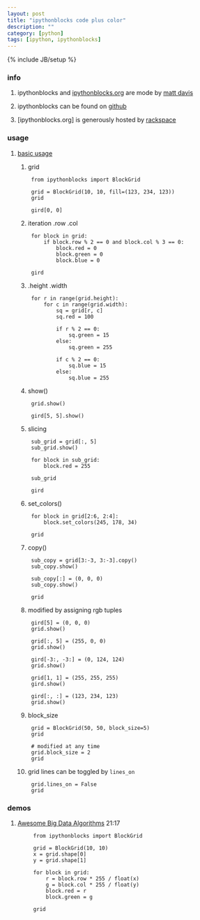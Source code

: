 ```yaml
---
layout: post
title: "ipythonblocks code plus color"
description: ""
category: [python]
tags: [ipython, ipythonblocks]
---
```

{% include JB/setup %}


### info

1. ipythonblocks and [ipythonblocks.org](http://ipythonblocks.org) are mode by [matt davis](http://penandpants.com/)

1. ipythonblocks can be found on [github](https://github.com/jiffyclub/ipythonblocks)

1. [ipythonblocks.org] is generously hosted by [rackspace](http://www.rackspace.com/)

### usage

1. [basic usage](http://nbviewer.jupyter.org/github/jiffyclub/ipythonblocks/blob/master/demos/ipythonblocks_demo.ipynb)

    1. grid

            from ipythonblocks import BlockGrid
            
            grid = BlockGrid(10, 10, fill=(123, 234, 123))
            grid

            gird[0, 0]

    1. iteration .row .col

            for block in grid:
                if block.row % 2 == 0 and block.col % 3 == 0:
                    block.red = 0
                    block.green = 0
                    block.blue = 0

            gird

    1. .height .width

            for r in range(grid.height):
                for c in range(grid.width):
                    sq = grid[r, c]
                    sq.red = 100

                    if r % 2 == 0:
                        sq.green = 15
                    else:
                        sq.green = 255

                    if c % 2 == 0:
                        sq.blue = 15
                    else:
                        sq.blue = 255

    1. show()

            grid.show()

            gird[5, 5].show()

    1. slicing

            sub_grid = grid[:, 5]
            sub_grid.show()

            for block in sub_grid:
                block.red = 255

            sub_grid

            gird

    1. set_colors()

            for block in grid[2:6, 2:4]:
                block.set_colors(245, 178, 34)

            grid

    1. copy()

            sub_copy = grid[3:-3, 3:-3].copy()
            sub_copy.show()

            sub_copy[:] = (0, 0, 0)
            sub_copy.show()

            grid

    1. modified by assigning rgb tuples

            gird[5] = (0, 0, 0)
            grid.show()

            grid[:, 5] = (255, 0, 0)
            grid.show()

            gird[-3:, -3:] = (0, 124, 124)
            grid.show()

            grid[1, 1] = (255, 255, 255)
            gird.show()

            gird[:, :] = (123, 234, 123)
            grid.show()

    1. block_size

            grid = BlockGrid(50, 50, block_size=5)
            grid

            # modified at any time
            grid.block_size = 2
            grid

    1. grid lines can be toggled by `lines_on`

            grid.lines_on = False
            grid

### demos

1. [Awesome Big Data Algorithms](https://www.youtube.com/watch?v=jKBwGlYb13w) 21:17

            from ipythonblocks import BlockGrid

            grid = BlockGrid(10, 10)
            x = grid.shape[0]
            y = grid.shape[1]

            for block in grid:
                r = block.row * 255 / float(x)
                g = block.col * 255 / float(y)
                block.red = r
                block.green = g

            grid